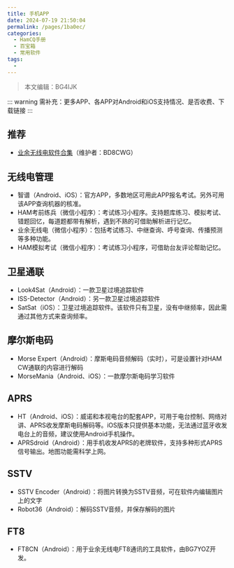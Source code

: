 ```yaml
---
title: 手机APP
date: 2024-07-19 21:50:04
permalink: /pages/1ba0ec/
categories:
  - HamCQ手册
  - 百宝箱
  - 常用软件
tags:
  - 
---
```

> 本文编辑：BG4IJK

::: warning
需补充：更多APP、各APP对Android和iOS支持情况、是否收费、下载链接
:::

## 推荐

* [业余无线电软件合集](https://s.seeku.site/#/m)（维护者：BD8CWG）

## 无线电管理

* 智谱（Android、iOS）：官方APP，多数地区可用此APP报名考试。另外可用该APP查询机器的核准。
* HAM考前练兵（微信小程序）：考试练习小程序。支持题库练习、模拟考试、错题回忆，每道题都带有解析，遇到不熟的可借助解析进行记忆。
* 业余无线电（微信小程序）：包括考试练习、中继查询、呼号查询、传播预测等多种功能。
* HAM模拟考试（微信小程序）：考试练习小程序，可借助台友评论帮助记忆。

## 卫星通联

* Look4Sat（Android）：一款卫星过境追踪软件
* ISS-Detector（Android）：另一款卫星过境追踪软件
* SatSat（iOS）：卫星过境追踪软件。该软件只有卫星，没有中继频率，因此需通过其他方式来查询频率。

## 摩尔斯电码

* Morse Expert（Android）：摩斯电码音频解码（实时），可是设置针对HAM CW通联的内容进行解码
* MorseMania（Android、iOS）：一款摩尔斯电码学习软件

## APRS

* HT（Android、iOS）：威诺和本视电台的配套APP，可用于电台控制、网络对讲、APRS收发摩斯电码解码等。iOS版本只提供基本功能，无法通过蓝牙收发电台上的音频，建议使用Android手机操作。
* APRSdroid（Android）：用手机收发APRS的老牌软件，支持多种形式APRS信号输出。地图功能需科学上网。

## SSTV

* SSTV Encoder（Android）：将图片转换为SSTV音频，可在软件内编辑图片上的文字
* Robot36（Android）：解码SSTV音频，并保存解码的图片

## FT8

* FT8CN（Android）：用于业余无线电FT8通讯的工具软件，由BG7YOZ开发。
